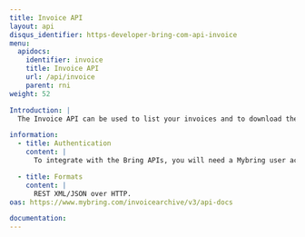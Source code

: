 ```yaml
---
title: Invoice API
layout: api
disqus_identifier: https-developer-bring-com-api-invoice
menu:
  apidocs:
    identifier: invoice
    title: Invoice API
    url: /api/invoice
    parent: rni
weight: 52

Introduction: |
  The Invoice API can be used to list your invoices and to download the invoices in PDF format.

information:
  - title: Authentication
    content: |
      To integrate with the Bring APIs, you will need a Mybring user account with an API key. Information about prerequisites and authentication headers can be found on the general API [Getting Started page](/api/).

  - title: Formats
    content: |
      REST XML/JSON over HTTP.
oas: https://www.mybring.com/invoicearchive/v3/api-docs

documentation:
---
```

